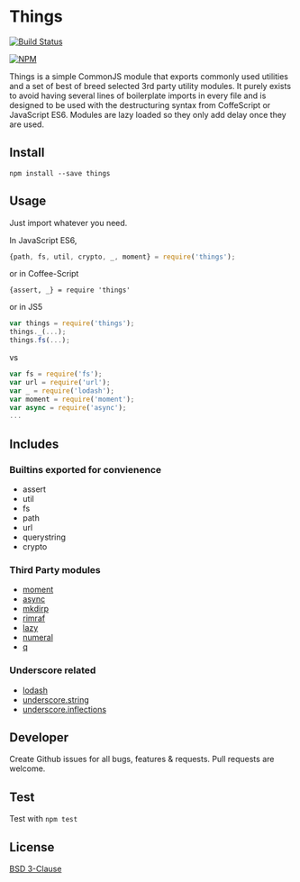 # Things #

[![Build Status](https://travis-ci.org/BigCalc/things.png?branch=master)](https://travis-ci.org/BigCalc/things)

[![NPM](https://nodei.co/npm/things.png?downloads=true)](https://nodei.co/npm/things/)

Things is a simple CommonJS module that exports commonly used utilities and a set of best of breed selected 3rd party utility modules. It purely exists to avoid having several lines of boilerplate imports in every file and is designed to be used with the destructuring syntax from CoffeScript or JavaScript ES6. Modules are lazy loaded so they only add delay once they are used.

## Install ##

```
npm install --save things
```

## Usage ##
Just import whatever you need.

In JavaScript ES6,

```js
{path, fs, util, crypto, _, moment} = require('things');
```

or in Coffee-Script

```coffee-script
{assert, _} = require 'things'
```

or in JS5

```js
var things = require('things');
things._(...);
things.fs(...); 
```

vs

```js
var fs = require('fs');
var url = require('url');
var _ = require('lodash');
var moment = require('moment');
var async = require('async');
...
```

## Includes ##

### Builtins exported for convienence ###
* assert
* util
* fs
* path
* url
* querystring
* crypto

### Third Party modules ###
* [moment](http://momentjs.com/)
* [async](https://github.com/caolan/async)
* [mkdirp]()
* [rimraf]()
* [lazy]()
* [numeral]()
* [q]()

### Underscore related ###
* [lodash](http://lodash.com/)
* [underscore.string](http://epeli.github.io/underscore.string/)
* [underscore.inflections](https://github.com/geetarista/underscore.inflections)
 
## Developer ###
Create Github issues for all bugs, features & requests. Pull requests are welcome.

## Test ###
Test with `npm test`

## License ##
[BSD 3-Clause](LICENSE)
